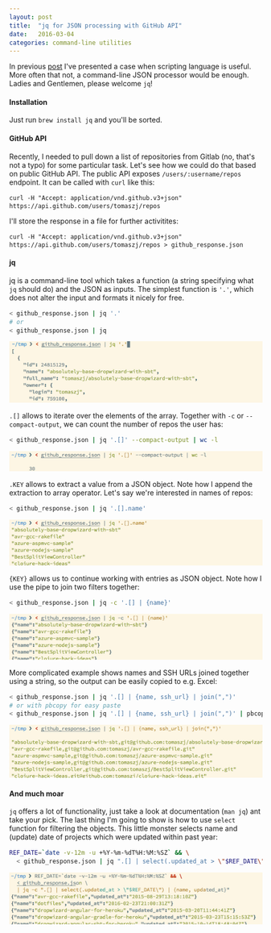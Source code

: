 ```yaml
---
layout: post
title:  "jq for JSON processing with GitHub API"
date:   2016-03-04
categories: command-line utilities
---
```


In previous [post](/ruby/2016/02/21/gitlab-and-interactive-ruby.html) I've presented a case when scripting language is useful. More often that not, a command-line JSON processor would be enough. Ladies and Gentlemen, please welcome `jq`!

#### Installation

Just run `brew install jq` and you'll be sorted.

#### GitHub API

Recently, I needed to pull down a list of repositories from Gitlab (no, that's not a typo) for some particular task. Let's see how we could do that based on public GitHub API. The public API exposes `/users/:username/repos` endpoint. It can be called with `curl` like this:

    curl -H "Accept: application/vnd.github.v3+json" https://api.github.com/users/tomaszj/repos

I'll store the response in a file for further activitites:

    curl -H "Accept: application/vnd.github.v3+json" https://api.github.com/users/tomaszj/repos > github_response.json

#### jq

jq is a command-line tool which takes a function (a string specifying what `jq` should do) and the JSON as inputs. The simplest function is `'.'`, which does not alter the input and formats it nicely for free.

```bash
< github_response.json | jq '.'
# or
< github_response.json | jq
```

![jq 1st example](/images/jq/jq1.png)

`.[]` allows to iterate over the elements of the array. Together with `-c` or `--compact-output`, we can count the number of repos the user has:

```bash
< github_response.json | jq '.[]' --compact-output | wc -l
```

![jq 2st example](/images/jq/jq2.png)

`.KEY` allows to extract a value from a JSON object. Note how I append the extraction to array operator. Let's say we're interested in names of repos:

```bash
< github_response.json | jq '.[].name'
```

![jq 3st example](/images/jq/jq3.png)

`{KEY}` allows us to continue working with entries as JSON object. Note how I use the pipe to join two filters together:

```bash
< github_response.json | jq -c '.[] | {name}'
```
![jq 4st example](/images/jq/jq4.png)

More complicated example shows names and SSH URLs joined together using a string, so the output can be easily copied to e.g. Excel:

```bash
< github_response.json | jq '.[] | {name, ssh_url} | join(",")'
# or with pbcopy for easy paste
< github_response.json | jq '.[] | {name, ssh_url} | join(",")' | pbcopy
```

![jq 5st example](/images/jq/jq5.png)

#### And much moar

`jq` offers a lot of functionality, just take a look at documentation (`man jq`) ant take your pick. The last thing I'm going to show is how to use `select` function for filtering the objects. This little monster selects name and (update) date of projects which were updated within past year:

```bash
REF_DATE=`date -v-12m -u +%Y-%m-%dT%H:%M:%SZ` && \
  < github_response.json | jq ".[] | select(.updated_at > \"$REF_DATE\") | {name, updated_at}"
```

![jq 6st example](/images/jq/jq6.png)

